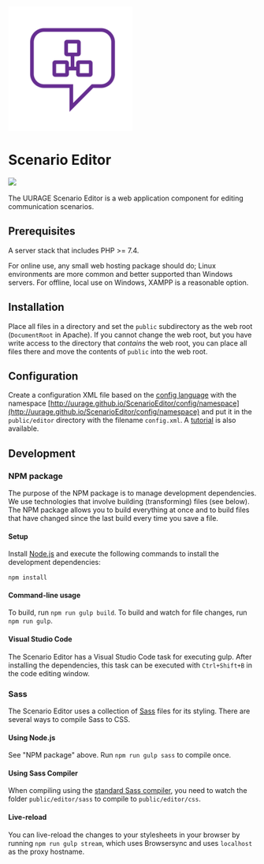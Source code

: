 <img src="./logo.svg" width="50%"/>

# Scenario Editor

[![](https://badge.fury.io/gh/UURAGE%2FScenarioEditor.svg)](https://github.com/UURAGE/ScenarioEditor/releases/latest)

The UURAGE Scenario Editor is a web application component for editing communication scenarios.

## Prerequisites

A server stack that includes PHP >= 7.4.

For online use, any small web hosting package should do; Linux environments are more common and better supported than Windows servers. For offline, local use on Windows, XAMPP is a reasonable option.

## Installation

Place all files in a directory and set the `public` subdirectory as the web root (`DocumentRoot` in Apache). If you cannot change the web root, but you have write access to the directory that _contains_ the web root, you can place all files there and move the contents of `public` into the web root.

## Configuration

Create a configuration XML file based on the [config language](doc/configLanguage.xsd) with the namespace [http://uurage.github.io/ScenarioEditor/config/namespace](http://uurage.github.io/ScenarioEditor/config/namespace) and put it in the `public/editor` directory with the filename `config.xml`. A [tutorial](doc/CONFIG_TUTORIAL.md) is also available.

## Development

### NPM package

The purpose of the NPM package is to manage development dependencies. We use technologies that involve building (transforming) files (see below). The NPM package allows you to build everything at once and to build files that have changed since the last build every time you save a file.

#### Setup

Install [Node.js](https://nodejs.org/) and execute the following commands to install the development dependencies:

```
npm install
```

#### Command-line usage

To build, run `npm run gulp build`. To build and watch for file changes, run `npm run gulp`.

#### Visual Studio Code

The Scenario Editor has a Visual Studio Code task for executing gulp. After installing the dependencies, this task can be executed with `Ctrl+Shift+B` in the code editing window.

### Sass

The Scenario Editor uses a collection of [Sass](http://sass-lang.com) files for its styling. There are several ways to compile Sass to CSS.

#### Using Node.js

See "NPM package" above. Run `npm run gulp sass` to compile once.

#### Using Sass Compiler

When compiling using the [standard Sass compiler](http://sass-lang.com/install), you need to watch the folder `public/editor/sass` to compile to `public/editor/css`.

#### Live-reload

You can live-reload the changes to your stylesheets in your browser by running `npm run gulp stream`, which uses Browsersync and uses `localhost` as the proxy hostname.
